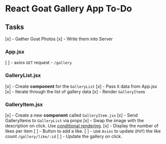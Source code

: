 # React Goat Gallery App To-Do

## Tasks

[x] - Gather Goat Photos
[x] - Write them into Server

### App.jsx

[ ] - axios `GET` request - `/gallery`

### GalleryList.jsx

[x] - Create **component** for the `GalleryList`
[x] - Pass it data from App.jsx
[x] - Iterate through the list of gallery data
[x] - Render `GalleryItem`s

### GalleryItem.jsx
[x] - Create a new **component** called `GalleryItem.jsx`
[x] - Send GalleryItems to `GalleryList` via props
[x] - Swap the image with the description on click. Use [conditional rendering](https://reactjs.org/docs/conditional-rendering.html).
[x] - Display the number of likes per item
[ ] - Button to add a like.
  [ ] - use `Axios` to update (`PUT`) the like count `/gallery/like/:id`
  [ ] - Update the gallery on click.